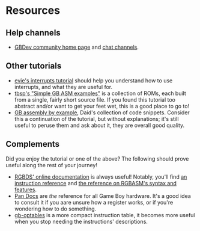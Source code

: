 # Resources

## Help channels

- [GBDev community home page](https://gbdev.io) and [chat channels](https://gbdev.io/chat).

## Other tutorials

- [evie's interrupts tutorial](https://evie.gbdev.io/blog/interrupts.html) should help you understand how to use interrupts, and what they are useful for.
- [tbsp's "Simple GB ASM examples"](https://github.com/tbsp/simple-gb-asm-examples) is a collection of ROMs, each built from a single, fairly short source file.
  If you found this tutorial too abstract and/or want to get your feet wet, this is a good place to go to!
- [GB assembly by example](https://github.com/daid/gameboy-assembly-by-example), Daid's collection of code snippets.
  Consider this a continuation of the tutorial, but without explanations; it's still useful to peruse them and ask about it, they are overall good quality.

## Complements

Did you enjoy the tutorial or one of the above?
The following should prove useful along the rest of your journey!

- [RGBDS' online documentation](https://rgbds.gbdev.io/docs/) is always useful!
  Notably, you'll find [an instruction reference](https://rgbds.gbdev.io/docs/gbz80.7) and [the reference on RGBASM's syntax and features](https://rgbds.gbdev.io/docs/rgbasm.5).
- [Pan Docs](https://gbdev.io/pandocs) are _the_ reference for all Game Boy hardware.
  It's a good idea to consult it if you aare unsure how a register works, or if you're wondering how to do something.
- [gb-optables](https://gbdev.io/gb-opcodes/optables) is a more compact instruction table, it becomes more useful when you stop needing the instructions' descriptions.
